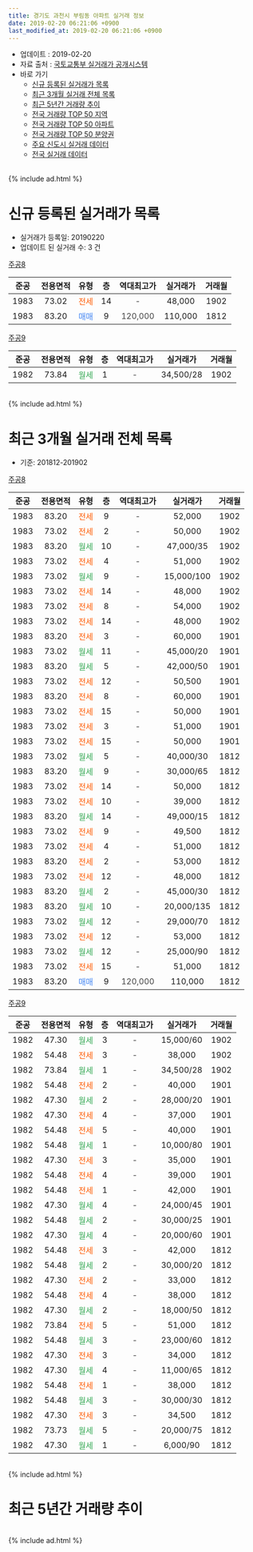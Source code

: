 ```yaml
---
title: 경기도 과천시 부림동 아파트 실거래 정보
date: 2019-02-20 06:21:06 +0900
last_modified_at: 2019-02-20 06:21:06 +0900
---
```


* 업데이트 : 2019-02-20
* 자료 출처 : [국토교통부 실거래가 공개시스템](http://rt.molit.go.kr)
* 바로 가기
    * [신규 등록된 실거래가 목록](#신규-등록된-실거래가-목록)
    * [최근 3개월 실거래 전체 목록](#최근-3개월-실거래-전체-목록)
    * [최근 5년간 거래량 추이](#최근-5년간-거래량-추이)
    * [전국 거래량 TOP 50 지역](https://inasie.github.io/apt-trade-info/최근-3개월-전국에서-가장-거래가-많이-발생한-지역)
    * [전국 거래량 TOP 50 아파트](https://inasie.github.io/apt-trade-info/최근-3개월-전국에서-가장-거래가-많이-발생한-아파트)
    * [전국 거래량 TOP 50 분양권](https://inasie.github.io/apt-trade-info/최근-3개월-전국에서-가장-거래가-많이-발생한-분양권)
    * [주요 신도시 실거래 데이터](https://inasie.github.io/apt-trade-info/주요-신도시)
    * [전국 실거래 데이터](https://inasie.github.io/apt-trade-info/전국)
<br>
{% include ad.html %}
<br>

# 신규 등록된 실거래가 목록
* 실거래가 등록일: 20190220
* 업데이트 된 실거래 수: 3 건


[주공8](https://search.naver.com/search.naver?query=%EA%B2%BD%EA%B8%B0%EB%8F%84+%EA%B3%BC%EC%B2%9C%EC%8B%9C+%EB%B6%80%EB%A6%BC%EB%8F%99+%EC%A3%BC%EA%B3%B58)

|준공|전용면적|유형|층|역대최고가|실거래가|거래월|
|:---:|:---:|:---:|:---:|:---:|:---:|:---:|
|1983|73.02|<span style="color:#ff5a00">전세</span>|14|<span style="color:#444444">-</span>|48,000|1902|
|1983|83.20|<span style="color:#4285f3">매매</span>|9|<span style="color:#444444">120,000</span>|110,000|1812|

[주공9](https://search.naver.com/search.naver?query=%EA%B2%BD%EA%B8%B0%EB%8F%84+%EA%B3%BC%EC%B2%9C%EC%8B%9C+%EB%B6%80%EB%A6%BC%EB%8F%99+%EC%A3%BC%EA%B3%B59)

|준공|전용면적|유형|층|역대최고가|실거래가|거래월|
|:---:|:---:|:---:|:---:|:---:|:---:|:---:|
|1982|73.84|<span style="color:#34a853">월세</span>|1|<span style="color:#444444">-</span>|34,500/28|1902|


<br>
{% include ad.html %}
<br>

# 최근 3개월 실거래 전체 목록
* 기준: 201812-201902


[주공8](https://search.naver.com/search.naver?query=%EA%B2%BD%EA%B8%B0%EB%8F%84+%EA%B3%BC%EC%B2%9C%EC%8B%9C+%EB%B6%80%EB%A6%BC%EB%8F%99+%EC%A3%BC%EA%B3%B58)

|준공|전용면적|유형|층|역대최고가|실거래가|거래월|
|:---:|:---:|:---:|:---:|:---:|:---:|:---:|
|1983|83.20|<span style="color:#ff5a00">전세</span>|9|<span style="color:#444444">-</span>|52,000|1902|
|1983|73.02|<span style="color:#ff5a00">전세</span>|2|<span style="color:#444444">-</span>|50,000|1902|
|1983|83.20|<span style="color:#34a853">월세</span>|10|<span style="color:#444444">-</span>|47,000/35|1902|
|1983|73.02|<span style="color:#ff5a00">전세</span>|4|<span style="color:#444444">-</span>|51,000|1902|
|1983|73.02|<span style="color:#34a853">월세</span>|9|<span style="color:#444444">-</span>|15,000/100|1902|
|1983|73.02|<span style="color:#ff5a00">전세</span>|14|<span style="color:#444444">-</span>|48,000|1902|
|1983|73.02|<span style="color:#ff5a00">전세</span>|8|<span style="color:#444444">-</span>|54,000|1902|
|1983|73.02|<span style="color:#ff5a00">전세</span>|14|<span style="color:#444444">-</span>|48,000|1902|
|1983|83.20|<span style="color:#ff5a00">전세</span>|3|<span style="color:#444444">-</span>|60,000|1901|
|1983|73.02|<span style="color:#34a853">월세</span>|11|<span style="color:#444444">-</span>|45,000/20|1901|
|1983|83.20|<span style="color:#34a853">월세</span>|5|<span style="color:#444444">-</span>|42,000/50|1901|
|1983|73.02|<span style="color:#ff5a00">전세</span>|12|<span style="color:#444444">-</span>|50,500|1901|
|1983|83.20|<span style="color:#ff5a00">전세</span>|8|<span style="color:#444444">-</span>|60,000|1901|
|1983|73.02|<span style="color:#ff5a00">전세</span>|15|<span style="color:#444444">-</span>|50,000|1901|
|1983|73.02|<span style="color:#ff5a00">전세</span>|3|<span style="color:#444444">-</span>|51,000|1901|
|1983|73.02|<span style="color:#ff5a00">전세</span>|15|<span style="color:#444444">-</span>|50,000|1901|
|1983|73.02|<span style="color:#34a853">월세</span>|5|<span style="color:#444444">-</span>|40,000/30|1812|
|1983|83.20|<span style="color:#34a853">월세</span>|9|<span style="color:#444444">-</span>|30,000/65|1812|
|1983|73.02|<span style="color:#ff5a00">전세</span>|14|<span style="color:#444444">-</span>|50,000|1812|
|1983|73.02|<span style="color:#ff5a00">전세</span>|10|<span style="color:#444444">-</span>|39,000|1812|
|1983|83.20|<span style="color:#34a853">월세</span>|14|<span style="color:#444444">-</span>|49,000/15|1812|
|1983|73.02|<span style="color:#ff5a00">전세</span>|9|<span style="color:#444444">-</span>|49,500|1812|
|1983|73.02|<span style="color:#ff5a00">전세</span>|4|<span style="color:#444444">-</span>|51,000|1812|
|1983|83.20|<span style="color:#ff5a00">전세</span>|2|<span style="color:#444444">-</span>|53,000|1812|
|1983|73.02|<span style="color:#ff5a00">전세</span>|12|<span style="color:#444444">-</span>|48,000|1812|
|1983|83.20|<span style="color:#34a853">월세</span>|2|<span style="color:#444444">-</span>|45,000/30|1812|
|1983|83.20|<span style="color:#34a853">월세</span>|10|<span style="color:#444444">-</span>|20,000/135|1812|
|1983|73.02|<span style="color:#34a853">월세</span>|12|<span style="color:#444444">-</span>|29,000/70|1812|
|1983|73.02|<span style="color:#ff5a00">전세</span>|12|<span style="color:#444444">-</span>|53,000|1812|
|1983|73.02|<span style="color:#34a853">월세</span>|12|<span style="color:#444444">-</span>|25,000/90|1812|
|1983|73.02|<span style="color:#ff5a00">전세</span>|15|<span style="color:#444444">-</span>|51,000|1812|
|1983|83.20|<span style="color:#4285f3">매매</span>|9|<span style="color:#444444">120,000</span>|110,000|1812|

[주공9](https://search.naver.com/search.naver?query=%EA%B2%BD%EA%B8%B0%EB%8F%84+%EA%B3%BC%EC%B2%9C%EC%8B%9C+%EB%B6%80%EB%A6%BC%EB%8F%99+%EC%A3%BC%EA%B3%B59)

|준공|전용면적|유형|층|역대최고가|실거래가|거래월|
|:---:|:---:|:---:|:---:|:---:|:---:|:---:|
|1982|47.30|<span style="color:#34a853">월세</span>|3|<span style="color:#444444">-</span>|15,000/60|1902|
|1982|54.48|<span style="color:#ff5a00">전세</span>|3|<span style="color:#444444">-</span>|38,000|1902|
|1982|73.84|<span style="color:#34a853">월세</span>|1|<span style="color:#444444">-</span>|34,500/28|1902|
|1982|54.48|<span style="color:#ff5a00">전세</span>|2|<span style="color:#444444">-</span>|40,000|1901|
|1982|47.30|<span style="color:#34a853">월세</span>|2|<span style="color:#444444">-</span>|28,000/20|1901|
|1982|47.30|<span style="color:#ff5a00">전세</span>|4|<span style="color:#444444">-</span>|37,000|1901|
|1982|54.48|<span style="color:#ff5a00">전세</span>|5|<span style="color:#444444">-</span>|40,000|1901|
|1982|54.48|<span style="color:#34a853">월세</span>|1|<span style="color:#444444">-</span>|10,000/80|1901|
|1982|47.30|<span style="color:#ff5a00">전세</span>|3|<span style="color:#444444">-</span>|35,000|1901|
|1982|54.48|<span style="color:#ff5a00">전세</span>|4|<span style="color:#444444">-</span>|39,000|1901|
|1982|54.48|<span style="color:#ff5a00">전세</span>|1|<span style="color:#444444">-</span>|42,000|1901|
|1982|47.30|<span style="color:#34a853">월세</span>|4|<span style="color:#444444">-</span>|24,000/45|1901|
|1982|54.48|<span style="color:#34a853">월세</span>|2|<span style="color:#444444">-</span>|30,000/25|1901|
|1982|47.30|<span style="color:#34a853">월세</span>|4|<span style="color:#444444">-</span>|20,000/60|1901|
|1982|54.48|<span style="color:#ff5a00">전세</span>|3|<span style="color:#444444">-</span>|42,000|1812|
|1982|54.48|<span style="color:#34a853">월세</span>|2|<span style="color:#444444">-</span>|30,000/20|1812|
|1982|47.30|<span style="color:#ff5a00">전세</span>|2|<span style="color:#444444">-</span>|33,000|1812|
|1982|54.48|<span style="color:#ff5a00">전세</span>|4|<span style="color:#444444">-</span>|38,000|1812|
|1982|47.30|<span style="color:#34a853">월세</span>|2|<span style="color:#444444">-</span>|18,000/50|1812|
|1982|73.84|<span style="color:#ff5a00">전세</span>|5|<span style="color:#444444">-</span>|51,000|1812|
|1982|54.48|<span style="color:#34a853">월세</span>|3|<span style="color:#444444">-</span>|23,000/60|1812|
|1982|47.30|<span style="color:#ff5a00">전세</span>|3|<span style="color:#444444">-</span>|34,000|1812|
|1982|47.30|<span style="color:#34a853">월세</span>|4|<span style="color:#444444">-</span>|11,000/65|1812|
|1982|54.48|<span style="color:#ff5a00">전세</span>|1|<span style="color:#444444">-</span>|38,000|1812|
|1982|54.48|<span style="color:#34a853">월세</span>|3|<span style="color:#444444">-</span>|30,000/30|1812|
|1982|47.30|<span style="color:#ff5a00">전세</span>|3|<span style="color:#444444">-</span>|34,500|1812|
|1982|73.73|<span style="color:#34a853">월세</span>|5|<span style="color:#444444">-</span>|20,000/75|1812|
|1982|47.30|<span style="color:#34a853">월세</span>|1|<span style="color:#444444">-</span>|6,000/90|1812|


<br>
{% include ad.html %}
<br>

# 최근 5년간 거래량 추이


<div style="width:100%;">
    <canvas id="deal_progress" height="200"></canvas>
</div>

<script>
new Chart(document.getElementById("deal_progress"), {
    type: 'line',
    data: {
        labels: ['201402','201403','201404','201405','201406','201407','201408','201409','201410','201411','201412','201501','201502','201503','201504','201505','201506','201507','201508','201509','201510','201511','201512','201601','201602','201603','201604','201605','201606','201607','201608','201609','201610','201611','201612','201701','201702','201703','201704','201705','201706','201707','201708','201709','201710','201711','201712','201801','201802','201803','201804','201805','201806','201807','201808','201809','201810','201811','201812','201901','201902'],
        datasets: [{
            label: '매매',
            pointRadius: 1,
            data: [14, 12, 5, 7, 4, 10, 15, 10, 6, 9, 8, 12, 16, 13, 12, 15, 17, 18, 11, 23, 22, 10, 4, 6, 7, 30, 38, 23, 10, 10, 15, 12, 12, 4, 6, 10, 10, 15, 26, 26, 23, 25, 4, 12, 7, 14, 15, 22, 7, 12, 5, 4, 6, 20, 12, 6, 0, 2, 1, 0, 0],
            borderColor: "rgba(255, 201, 14, 1)",
            backgroundColor: "rgba(255, 201, 14, 0.5)",
            fill: false,
            lineTension: 0
        },{
            label: '전월세',
            pointRadius: 1,
            data: [37, 32, 27, 36, 43, 29, 40, 35, 33, 41, 31, 58, 49, 50, 33, 39, 44, 40, 33, 19, 21, 25, 28, 48, 53, 36, 26, 26, 27, 19, 24, 65, 41, 46, 35, 38, 42, 31, 23, 21, 22, 30, 16, 19, 21, 20, 25, 28, 30, 37, 26, 32, 28, 40, 34, 39, 32, 20, 29, 19, 11],
            borderColor: "rgba(0, 141, 185, 1)",
            backgroundColor: "rgba(0, 141, 185, 0.5)",
            fill: false,
            lineTension: 0
        }
        ]
    },
    options: {
        responsive: true,
        title: {
            display: false
        },
        tooltips: {
            mode: 'index',
            intersect: false
        },
        hover: {
            mode: 'nearest',
            intersect: true
        },
        scales: {
            xAxes: [{
                display: true,
                scaleLabel: {
                    display: true,
                    labelString: '년/월'
                }
            }],
            yAxes: [{
                display: true,
                ticks: {
                    suggestedMin: 0,
                },
                scaleLabel: {
                    display: true,
                    labelString: '실거래 수'
                }
            }]
        }
    }
});

</script>


<br>
{% include ad.html %}
<br>

